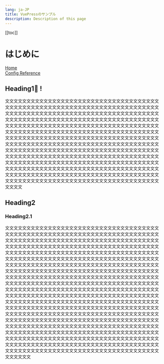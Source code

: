 ```yaml
---
lang: ja-JP
title: VuePressのサンプル
description: Description of this page
---
```


[[toc]]

# はじめに

[Home](./)  
[Config Reference](./test.md)  

## Heading1:tada: !

文文文文文文文文文文文文文文文文文文文文文文文文文文文文文文文文文文文文文文文文文文文文文文文文文文文文文文文文文文文文文文文文文文文文文文文文文文文文文文文文文文文文文文文文文文文文文文文文文文文文文文文文文文文文文文文文文文文文文文文文文文文文文文文文文文文文文文文文文文文文文文文文文文文文文文文文文文文文文文文文文文文文文文文文文文文文文文文文文文文文文文文文文文文文文文文文文文文文文文文文文文文文文文文文文文文文文文文文文文文文文文文文文文文文文文文文文文文文文文文文文文文文文文文文文文文文文文文文文文文文文文文文文文文文文文文文文文文文文文文文文文文文文文文文文文文文文文文文文文文文文文文文文文文文文文文文文文文文文文文文文文文文文文文文文文文文文文文文文文文文文文文文文文文文文文文文文文文文文文文文文文文文文文文文文文文文文文文文文文文文文文文文文文文文文文文文文文文文文文文文文文文文文文文文文文文文文文文文文文文文文文文文文文文文文文文文文文文文文文文文文文文文文文文文文文文文文文文文文文文文文文文文文文文文文文文文文文文文文文文文文文文文文文文文文文文文文文文文文文文文文文文文文文文文

## Heading2

### Heading2.1

文文文文文文文文文文文文文文文文文文文文文文文文文文文文文文文文文文文文文文文文文文文文文文文文文文文文文文文文文文文文文文文文文文文文文文文文文文文文文文文文文文文文文文文文文文文文文文文文文文文文文文文文文文文文文文文文文文文文文文文文文文文文文文文文文文文文文文文文文文文文文文文文文文文文文文文文文文文文文文文文文文文文文文文文文文文文文文文文文文文文文文文文文文文文文文文文文文文文文文文文文文文文文文文文文文文文文文文文文文文文文文文文文文文文文文文文文文文文文文文文文文文文文文文文文文文文文文文文文文文文文文文文文文文文文文文文文文文文文文文文文文文文文文文文文文文文文文文文文文文文文文文文文文文文文文文文文文文文文文文文文文文文文文文文文文文文文文文文文文文文文文文文文文文文文文文文文文文文文文文文文文文文文文文文文文文文文文文文文文文文文文文文文文文文文文文文文文文文文文文文文文文文文文文文文文文文文文文文文文文文文文文文文文文文文文文文文文文文文文文文文文文文文文文文文文文文文文文文文文文文文文文文文文文文文文文文文文文文文文文文文文文文文文文文文文文文文文文文文文文文文文文文文文文文文文文文文文文文文文文文文文文文文文文文文文文文文文文文文文文文文文文文文文文文文文文文文文文文文文文文文文文文文文文文文文文文文文文文文文文文文文文文文文文文文文文文文文文文文文文文文文文文文文文文文文文文文文文文文文文文文文文文文文文文文文文文文文文文文文文文文文文文文文文文文文文文文文文文文文文文文文文文文文文文文文文文文文文文文文文文文文文文文文文文文文文文文文文文文文文文文文文文文文文文文文文文文文文文文文文文文文文文文文文文文文文文文文文文文文文文文文文文文文文文文文文文文文文文文文文文文文
